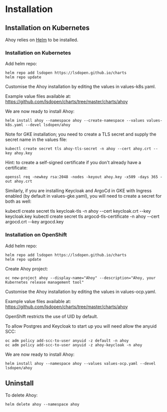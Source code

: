 # Installation

## Installation on Kubernetes

Ahoy relies on [Helm](https://helm.sh/docs/intro/install/) to be installed.

### Installation on Kubernetes

Add helm repo:
```shell
helm repo add lsdopen https://lsdopen.github.io/charts
helm repo update
```

Customise the Ahoy installation by editing the values in values-k8s.yaml.

Example value files available at: https://github.com/lsdopen/charts/tree/master/charts/ahoy

We are now ready to install Ahoy:
```shell
helm install ahoy --namespace ahoy --create-namespace --values values-k8s.yaml --devel lsdopen/ahoy
```

Note for GKE installation; you need to create a TLS secret and supply the secret name in the values file:
```shell
kubectl create secret tls ahoy-tls-secret -n ahoy --cert ahoy.crt --key ahoy.key
```

Hint: to create a self-signed certificate if you don't already have a certificate:
```shell
openssl req -newkey rsa:2048 -nodes -keyout ahoy.key -x509 -days 365 -out ahoy.crt
```

Similarly, if you are installing Keycloak and ArgoCd in GKE with Ingress enabled (by default in values-gke.yaml), you will need to create a secret for both as well:

kubectl create secret tls keycloak-tls -n ahoy --cert keycloak.crt --key keycloak.key
kubectl create secret tls argocd-tls-certificate -n ahoy --cert argocd.crt --key argocd.key

### Installation on OpenShift

Add helm repo:
```shell
helm repo add lsdopen https://lsdopen.github.io/charts
helm repo update
```

Create Ahoy project:
```shell
oc new-project ahoy --display-name="Ahoy" --description="Ahoy, your Kubernetes release management tool"
```

Customise the Ahoy installation by editing the values in values-ocp.yaml.

Example value files available at: https://github.com/lsdopen/charts/tree/master/charts/ahoy

OpenShift restricts the use of UID by default.

To allow Postgres and Keycloak to start up you will need allow the anyuid SCC:
```shell
oc adm policy add-scc-to-user anyuid -z default -n ahoy
oc adm policy add-scc-to-user anyuid -z ahoy-keycloak -n ahoy
```

We are now ready to install Ahoy:
```shell
helm install ahoy --namespace ahoy --values values-ocp.yaml --devel lsdopen/ahoy
```

## Uninstall

To delete Ahoy:
```shell
helm delete ahoy --namespace ahoy
```
